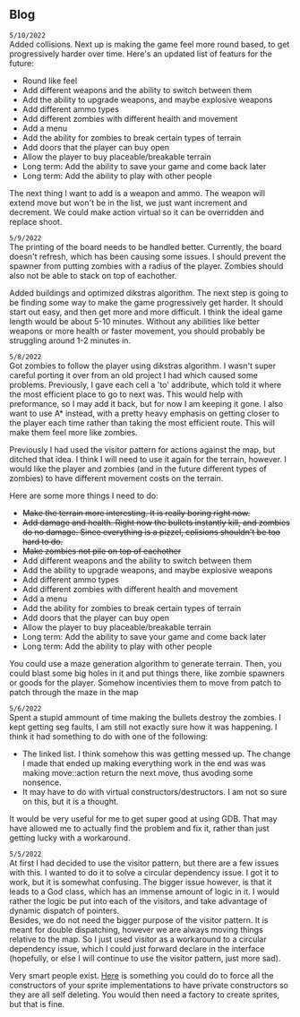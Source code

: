 ## Blog
`5/10/2022`  
Added collisions. Next up is making the game feel more round based, to get progressively harder over time. Here's an updated list of featurs for the future:
- Round like feel
- Add different weapons and the ability to switch between them
- Add the ability to upgrade weapons, and maybe explosive weapons
- Add different ammo types
- Add different zombies with different health and movement
- Add a menu
- Add the ability for zombies to break certain types of terrain
- Add doors that the player can buy open
- Allow the player to buy placeable/breakable terrain
- Long term: Add the ability to save your game and come back later
- Long term: Add the ability to play with other people

The next thing I want to add is a weapon and ammo. The weapon will extend move but won't be in the list, we just want increment and decrement. We could make action virtual so it can be overridden and replace shoot.

`5/9/2022`  
The printing of the board needs to be handled better. Currently, the board doesn't refresh, which has been causing some issues. I should prevent the spawner from putting zombies with a radius of the player. Zombies should also not be able to stack on top of eachother.

Added buildings and optimized dikstras algorithm. The next step is going to be finding some way to make the game progressively get harder. It should start out easy, and then get more and more difficult. I think the ideal game length would be about 5-10 minutes. Without any abilities like better weapons or more health or faster movement, you should probably be struggling around 1-2 minutes in.

`5/8/2022`  
Got zombies to follow the player using dikstras algorithm. I wasn't super careful porting it over from an old project I had which caused some problems. Previously, I gave each cell a 'to' addribute, which told it where the most efficient place to go to next was. This would help with preformance, so I may add it back, but for now I am keeping it gone. I also want to use A* instead, with a pretty heavy emphasis on getting closer to the player each time rather than taking the most efficient route. This will make them feel more like zombies.

Previously I had used the visitor pattern for actions against the map, but ditched that idea. I think I will need to use it again for the terrain, however. I would like the player and zombies (and in the future different types of zombies) to have different movement costs on the terrain.

Here are some more things I need to do:
- ~~Make the terrain more interesting. It is really boring right now.~~
- ~~Add damage and health. Right now the bullets instantly kill, and zombies do no damage. Since everything is a pizzel, colisions shouldn't be too hard to do.~~
- ~~Make zombies not pile on top of eachother~~
- Add different weapons and the ability to switch between them
- Add the ability to upgrade weapons, and maybe explosive weapons
- Add different ammo types
- Add different zombies with different health and movement
- Add a menu
- Add the ability for zombies to break certain types of terrain
- Add doors that the player can buy open
- Allow the player to buy placeable/breakable terrain
- Long term: Add the ability to save your game and come back later
- Long term: Add the ability to play with other people

You could use a maze generation algorithm to generate terrain. Then, you could blast some big holes in it and put things there, like zombie spawners or goods for the player. Somehow incentivies them to move from patch to patch through the maze in the map

`5/6/2022`  
Spent a stupid ammount of time making the bullets destroy the zombies. I kept getting seg faults, I am still not exactly sure how it was happening. I think it had something to do with one of the following:
- The linked list. I think somehow this was getting messed up. The change I made that ended up making everything work in the end was was making move::action return the next move, thus avoding some nonsence.
- It may have to do with virtual constructors/destructors. I am not so sure on this, but it is a thought.

It would be very useful for me to get super good at using GDB. That may have allowed me to actually find the problem and fix it, rather than just getting lucky with a workaround.

`5/5/2022`  
At first I had decided to use the visitor pattern, but there are a few issues with this. I wanted to do it to solve a circular dependency issue. I got it to work, but it is somewhat confusing. The bigger issue however, is that it leads to a God class, which has an immense amount of logic in it. I would rather the logic be put into each of the visitors, and take advantage of dynamic dispatch of pointers.  
Besides, we do not need the bigger purpose of the visitor pattern. It is meant for double dispatching, however we are always moving things relative to the map. So I just used visitor as a workaround to a circular dependency issue, which I could just forward declare in the interface (hopefully, or else I will continue to use the visitor pattern, just more sad).  
  
Very smart people exist. [Here](https://stackoverflow.com/questions/40266958/how-to-enforce-private-constructors-in-children-of-a-base-class) is something you could do to force all the constructors of your sprite implementations to have private constructors so they are all self deleting. You would then need a factory to create sprites, but that is fine.